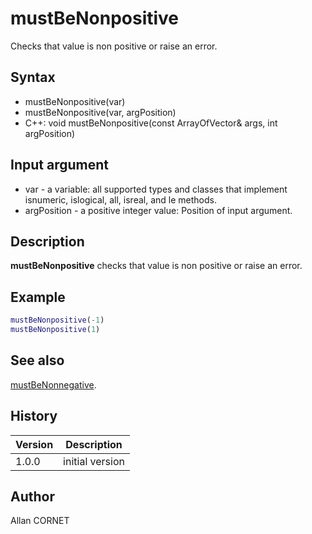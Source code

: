 # mustBeNonpositive

Checks that value is non positive or raise an error.

## Syntax

- mustBeNonpositive(var)
- mustBeNonpositive(var, argPosition)
- C++: void mustBeNonpositive(const ArrayOfVector& args, int argPosition)

## Input argument

- var - a variable: all supported types and classes that implement isnumeric, islogical, all, isreal, and le methods.
- argPosition - a positive integer value: Position of input argument.

## Description

  <p><b>mustBeNonpositive</b> checks that value is non positive or raise an error.</p>

## Example

```matlab
mustBeNonpositive(-1)
mustBeNonpositive(1)
```

## See also

[mustBeNonnegative](mustBeNonnegative.md).

## History

| Version | Description     |
| ------- | --------------- |
| 1.0.0   | initial version |

## Author

Allan CORNET
